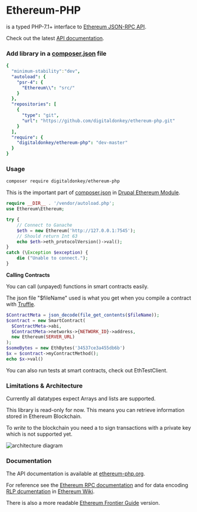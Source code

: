 # Ethereum-PHP

is a typed PHP-7.1+ interface to [Ethereum JSON-RPC API](https://github.com/ethereum/wiki/wiki/JSON-RPC).

Check out the latest [API documentation](http://ethereum-php.org/dev/).

### Add library in a [composer.json](https://getcomposer.org/doc/01-basic-usage.md#composer-json-project-setup) file

```yaml
{
  "minimum-stability":"dev",
  "autoload": {
    "psr-4": {
      "Ethereum\\": "src/"
    }
  },
  "repositories": [
    {
      "type": "git",
      "url": "https://github.com/digitaldonkey/ethereum-php.git"
    }
  ],
  "require": {
    "digitaldonkey/ethereum-php": "dev-master"
  }
}
```

### Usage


```sh
composer require digitaldonkey/ethereum-php
```

This is the important part of [composer.json](https://github.com/digitaldonkey/ethereum/blob/8.x-1.x/composer.json) in [Drupal Ethereum Module](https://drupal.org/project/ethereum).


```php
require __DIR__ . '/vendor/autoload.php';
use Ethereum\Ethereum;

try {
	// Connect to Ganache
    $eth = new Ethereum('http://127.0.0.1:7545');
    // Should return Int 63
    echo $eth->eth_protocolVersion()->val();
}
catch (\Exception $exception) {
    die ("Unable to connect.");
}

```

**Calling Contracts**

You can call (unpayed) functions in smart contracts easily. 

 The json file "$fileName" used is what you get when you compile a contract with [Truffle](truffleframework.com). 

```php
$ContractMeta = json_decode(file_get_contents($fileName));
$contract = new SmartContract(
  $ContractMeta->abi,
  $ContractMeta->networks->{NETWORK_ID}->address,
  new Ethereum(SERVER_URL)
);
$someBytes = new EthBytes('34537ce3a455db6b')
$x = $contract->myContractMethod();
echo $x->val()
```

You can also run tests at smart contracts, check out EthTestClient.

### Limitations & Architecture

Currently all datatypes expect Arrays and lists are supported. 

This library is read-only for now. This means you can retrieve information stored in Ethereum Blockchain.

To *write* to the blockchain you need a to sign transactions with a private key which is not supported yet.


![architecture diagram](https://raw.githubusercontent.com/digitaldonkey/ethereum-php/dev/doxygen-assets/ArchitectureDiagrammCS6.png "Drupal Ethereum architecture")

### Documentation

The API documentation is available at [ethereum-php.org](http://ethereum-php.org/).

For reference see the [Ethereum RPC documentation](https://github.com/ethereum/wiki/wiki/JSON-RPC) and for data encoding [RLP dcumentation](https://github.com/ethereum/wiki/wiki/RLP) in [Ethereum Wiki](https://github.com/ethereum/wiki).

There is also a more readable [Ethereum Frontier Guide](http://ethereum.gitbooks.io/frontier-guide/content/rpc.html) version.
